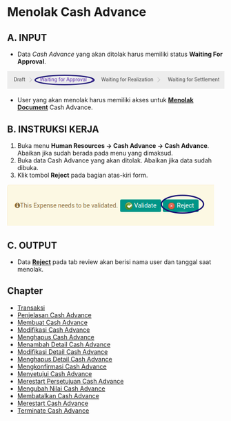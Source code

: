 # Menolak Cash Advance

## A. INPUT

* Data *Cash Advance* yang akan ditolak harus memiliki status **Waiting For Approval**.

![](../../img/cash-advance/status-waiting-for-approval.png)

* User yang akan menolak harus memiliki akses untuk **[Menolak Document](./penjelasan.md#tab-reviews)** Cash Advance.

## B. INSTRUKSI KERJA

1. Buka menu **Human Resources -> Cash Advance -> Cash Advance**. Abaikan jika sudah berada pada menu yang dimaksud.
2. Buka data Cash Advance yang akan ditolak. Abaikan jika data sudah dibuka.
3. Klik tombol **Reject** pada bagian atas-kiri form.

![](../../img/cash-advance/tombol-reject.png)

## C. OUTPUT

* Data **[Reject](./penjelasan.md#tab-reviews)** pada tab review akan berisi nama user dan tanggal saat menolak.

## Chapter
- [Transaksi](../../transaksi.md)
- [Penjelasan Cash Advance](./penjelasa.md)
- [Membuat Cash Advance](./membuat.md)
- [Modifikasi Cash Advance](./modifikasi.md)
- [Menghapus Cash Advance](./menghapus.md)
- [Menambah Detail Cash Advance](./membuat-detail.md)
- [Modifikasi Detail Cash Advance](./modifikasi-detail.md)
- [Menghapus Detail Cash Advance](./menghapus-detail.md)
- [Mengkonfirmasi Cash Advance](./mengkonfirmasi.md)
- [Menyetujui Cash Advance](./menyetujui.md)
- [Merestart Persetujuan Cash Advance](./merestart-persetujuan.md)
- [Mengubah Nilai Cash Advance](./cash-advance/mengubah-nilai-cash-advance.md)
- [Membatalkan Cash Advance](./membatalkan.md)
- [Merestart Cash Advance](./merestart.md)
- [Terminate Cash Advance](./terminate.md)
